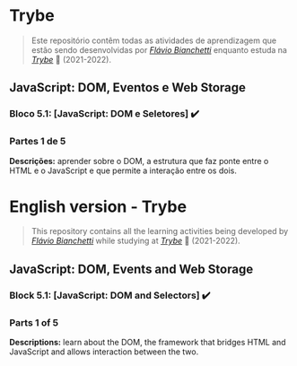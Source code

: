 
# Trybe

> Este repositório contêm todas as atividades de aprendizagem que estão sendo desenvolvidas por  _[Flávio Bianchetti](https://www.linkedin.com/in/flaviobianchetti/)_ enquanto estuda na _[Trybe](https://www.betrybe.com/)_ :rocket: (2021-2022).

## JavaScript: DOM, Eventos e Web Storage


### Bloco 5.1: [JavaScript: DOM e Seletores] :heavy_check_mark:

### Partes 1 de 5

**Descrições:**  aprender sobre o DOM, a estrutura que faz ponte entre o HTML e o JavaScript e que permite a interação entre os dois.

# English version - Trybe

> This repository contains all the learning activities being developed by _[Flávio Bianchetti](https://www.linkedin.com/in/flaviobianchetti/)_ while studying at _[Trybe](https://www.betrybe.com/)_ :rocket: (2021-2022).

## JavaScript: DOM, Events and Web Storage


### Block 5.1: [JavaScript: DOM and Selectors] :heavy_check_mark:

### Parts 1 of 5

**Descriptions:** learn about the DOM, the framework that bridges HTML and JavaScript and allows interaction between the two.